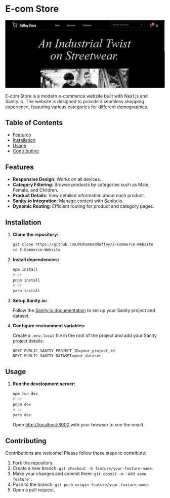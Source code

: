 # E-com Store

![E-com Store](./public/mp.png)

E-com Store is a modern e-commerce website built with Next.js and Sanity.io. The website is designed to provide a seamless shopping experience, featuring various categories for different demographics.

## Table of Contents

- [Features](#features)
- [Installation](#installation)
- [Usage](#usage)
- [Contributing](#contributing)

## Features

- **Responsive Design**: Works on all devices.
- **Category Filtering**: Browse products by categories such as Male, Female, and Children.
- **Product Details**: View detailed information about each product.
- **Sanity.io Integration**: Manage content with Sanity.io.
- **Dynamic Routing**: Efficient routing for product and category pages.

## Installation

1. **Clone the repository:**

   ```bash
   git clone https://github.com/MuhammadRaffey/E-Commerce-Website
   cd E-Commerce-Website
   ```

2. **Install dependencies:**

   ```bash
   npm install
   # or
   pnpm install
   # or
   yarn install
   ```

3. **Setup Sanity.io:**

   Follow the [Sanity.io documentation](https://www.sanity.io/docs) to set up your Sanity project and dataset.

4. **Configure environment variables:**

   Create a `.env.local` file in the root of the project and add your Sanity project details:

   ```env
   NEXT_PUBLIC_SANITY_PROJECT_ID=your_project_id
   NEXT_PUBLIC_SANITY_DATASET=your_dataset
   ```

## Usage

1. **Run the development server:**

   ```bash
   npm run dev
   # or
   pnpm dev
   # or
   yarn dev
   ```

   Open [http://localhost:3000](http://localhost:3000) with your browser to see the result.

## Contributing

Contributions are welcome! Please follow these steps to contribute:

1. Fork the repository.
2. Create a new branch: `git checkout -b feature/your-feature-name`.
3. Make your changes and commit them: `git commit -m 'Add some feature'`.
4. Push to the branch: `git push origin feature/your-feature-name`.
5. Open a pull request.
